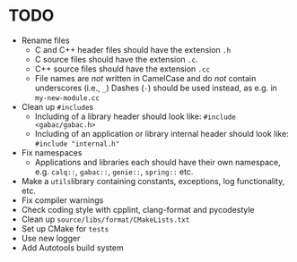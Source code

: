 # TODO

- Rename files
  - C and C++ header files should have the extension ``.h``
  - C source files should have the extension ``.c``.
  - C++ source files should have the extension ``.cc``
  - File names are *not* written in CamelCase and do *not* contain underscores (i.e., ``_``) Dashes (``-``) should be used instead, as e.g. in ``my-new-module.cc``
- Clean up ``#include``s
  - Including of a library header should look like: ``#include <gabac/gabac.h>``
  - Including of an application or library internal header should look like: ``#include "internal.h"``
- Fix namespaces
  - Applications and libraries each should have their own namespace, e.g. ``calq::``, ``gabac::``, ``genie::``, ``spring::`` etc.
- Make a ``utils``library containing constants, exceptions, log functionality, etc.
- Fix compiler warnings
- Check coding style with cpplint, clang-format and pycodestyle
- Clean up ``source/libs/format/CMakeLists.txt``
- Set up CMake for ``tests``
- Use new logger
- Add Autotools build system
